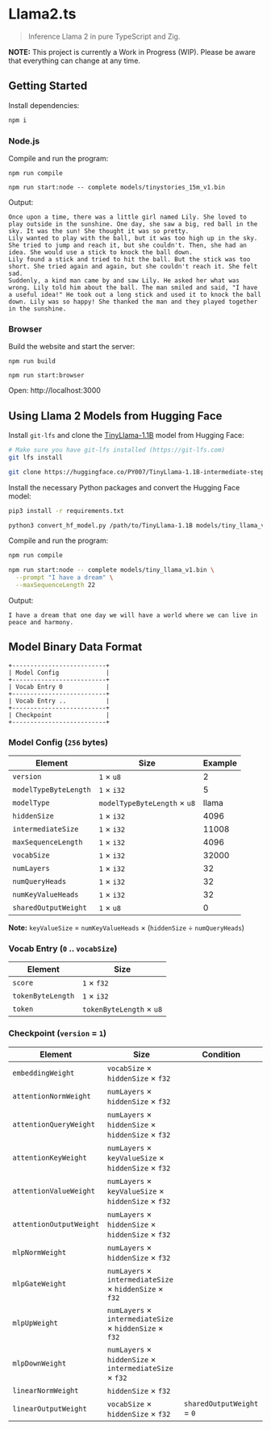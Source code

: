 # Llama2.ts

> Inference Llama 2 in pure TypeScript and Zig.

**NOTE:** This project is currently a Work in Progress (WIP). Please be aware that everything can
change at any time.

## Getting Started

Install dependencies:

```sh
npm i
```

### Node.js

Compile and run the program:

```
npm run compile
```

```
npm run start:node -- complete models/tinystories_15m_v1.bin
```

Output:

```
Once upon a time, there was a little girl named Lily. She loved to play outside in the sunshine. One day, she saw a big, red ball in the sky. It was the sun! She thought it was so pretty.
Lily wanted to play with the ball, but it was too high up in the sky. She tried to jump and reach it, but she couldn't. Then, she had an idea. She would use a stick to knock the ball down.
Lily found a stick and tried to hit the ball. But the stick was too short. She tried again and again, but she couldn't reach it. She felt sad.
Suddenly, a kind man came by and saw Lily. He asked her what was wrong. Lily told him about the ball. The man smiled and said, "I have a useful idea!" He took out a long stick and used it to knock the ball down. Lily was so happy! She thanked the man and they played together in the sunshine.
```

### Browser

Build the website and start the server:

```
npm run build
```

```
npm run start:browser
```

Open: http://localhost:3000

## Using Llama 2 Models from Hugging Face

Install `git-lfs` and clone the
[TinyLlama-1.1B](https://huggingface.co/PY007/TinyLlama-1.1B-intermediate-step-715k-1.5T) model from
Hugging Face:

```sh
# Make sure you have git-lfs installed (https://git-lfs.com)
git lfs install
```

```sh
git clone https://huggingface.co/PY007/TinyLlama-1.1B-intermediate-step-715k-1.5T
```

Install the necessary Python packages and convert the Hugging Face model:

```sh
pip3 install -r requirements.txt
```

```sh
python3 convert_hf_model.py /path/to/TinyLlama-1.1B models/tiny_llama_v1.bin
```

Compile and run the program:

```sh
npm run compile
```

```sh
npm run start:node -- complete models/tiny_llama_v1.bin \
  --prompt "I have a dream" \
  --maxSequenceLength 22
```

Output:

```
I have a dream that one day we will have a world where we can live in peace and harmony.
```

## Model Binary Data Format

```
+--------------------------+
| Model Config             |
+--------------------------+
| Vocab Entry 0            |
+--------------------------+
| Vocab Entry ..           |
+--------------------------+
| Checkpoint               |
+--------------------------+
```

### Model Config (`256` bytes)

| Element               | Size                         | Example |
| --------------------- | ---------------------------- | ------- |
| `version`             | `1` × `u8`                   | 2       |
| `modelTypeByteLength` | `1` × `i32`                  | 5       |
| `modelType`           | `modelTypeByteLength` × `u8` | llama   |
| `hiddenSize`          | `1` × `i32`                  | 4096    |
| `intermediateSize`    | `1` × `i32`                  | 11008   |
| `maxSequenceLength`   | `1` × `i32`                  | 4096    |
| `vocabSize`           | `1` × `i32`                  | 32000   |
| `numLayers`           | `1` × `i32`                  | 32      |
| `numQueryHeads`       | `1` × `i32`                  | 32      |
| `numKeyValueHeads`    | `1` × `i32`                  | 32      |
| `sharedOutputWeight`  | `1` × `u8`                   | 0       |

**Note:** `keyValueSize` = `numKeyValueHeads` × (`hiddenSize` ÷ `numQueryHeads`)

### Vocab Entry (`0` .. `vocabSize`)

| Element           | Size                     |
| ----------------- | ------------------------ |
| `score`           | `1` × `f32`              |
| `tokenByteLength` | `1` × `i32`              |
| `token`           | `tokenByteLength` × `u8` |

### Checkpoint (`version` = `1`)

| Element                 | Size                                                    | Condition                  |
| ----------------------- | ------------------------------------------------------- | -------------------------- |
| `embeddingWeight`       | `vocabSize` × `hiddenSize` × `f32`                      |                            |
| `attentionNormWeight`   | `numLayers` × `hiddenSize` × `f32`                      |                            |
| `attentionQueryWeight`  | `numLayers` × `hiddenSize` × `hiddenSize` × `f32`       |                            |
| `attentionKeyWeight`    | `numLayers` × `keyValueSize` × `hiddenSize` × `f32`     |                            |
| `attentionValueWeight`  | `numLayers` × `keyValueSize` × `hiddenSize` × `f32`     |                            |
| `attentionOutputWeight` | `numLayers` × `hiddenSize` × `hiddenSize` × `f32`       |                            |
| `mlpNormWeight`         | `numLayers` × `hiddenSize` × `f32`                      |                            |
| `mlpGateWeight`         | `numLayers` × `intermediateSize` × `hiddenSize` × `f32` |                            |
| `mlpUpWeight`           | `numLayers` × `intermediateSize` × `hiddenSize` × `f32` |                            |
| `mlpDownWeight`         | `numLayers` × `hiddenSize` × `intermediateSize` × `f32` |                            |
| `linearNormWeight`      | `hiddenSize` × `f32`                                    |                            |
| `linearOutputWeight`    | `vocabSize` × `hiddenSize` × `f32`                      | `sharedOutputWeight` = `0` |
